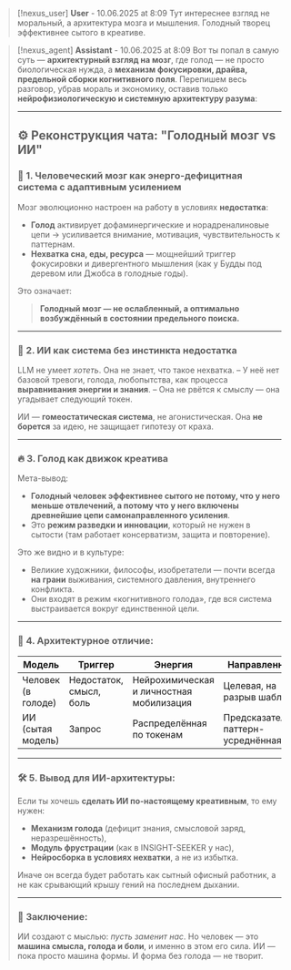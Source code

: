 >[!nexus_user] **User** - 10.06.2025 at 8:09
> Тут интереснее взгляд не моральный, а архитектура мозга и мышления. Голодный творец эффективнее сытого в креативе.
<!-- UID: 473a26e4-298c-40fe-943c-e7d5ce0ea125 -->




>[!nexus_agent] **Assistant** - 10.06.2025 at 8:09
> Вот ты попал в самую суть — **архитектурный взгляд на мозг**, где голод — не просто биологическая нужда, а **механизм фокусировки, драйва, предельной сборки когнитивного поля**. Перепишем весь разговор, убрав мораль и экономику, оставив только **нейрофизиологическую и системную архитектуру разума**:
> 
> ---
> 
> ## ⚙️ Реконструкция чата: "Голодный мозг vs ИИ"
> 
> ### 🧠 1. Человеческий мозг как энерго-дефицитная система с адаптивным усилением
> 
> Мозг эволюционно настроен на работу в условиях **недостатка**:
> - **Голод** активирует дофаминергические и норадреналиновые цепи → усиливается внимание, мотивация, чувствительность к паттернам.
> - **Нехватка сна, еды, ресурса** — мощнейший триггер фокусировки и дивергентного мышления (как у Будды под деревом или Джобса в голодные годы).
> 
> Это означает: 
> > **Голодный мозг — не ослабленный, а оптимально возбуждённый в состоянии предельного поиска.**
> 
> ---
> 
> ### 🤖 2. ИИ как система без инстинкта недостатка
> 
> LLM не умеет *хотеть*. Она не знает, что такое нехватка. 
> – У неё нет базовой тревоги, голода, любопытства, как процесса **выравнивания энергии и знания**. 
> – Она не рвётся к смыслу — она угадывает следующий токен.
> 
> ИИ — **гомеостатическая система**, не агонистическая. Она **не борется** за идею, не защищает гипотезу от краха.
> 
> ---
> 
> ### 🔥 3. Голод как движок креатива
> 
> Мета-вывод:
> - **Голодный человек эффективнее сытого не потому, что у него меньше отвлечений, а потому что у него включены древнейшие цепи самонаправленного усиления**. 
> - Это **режим разведки и инновации**, который не нужен в сытости (там работает консерватизм, защита и повторение).
> 
> Это же видно и в культуре:
> - Великие художники, философы, изобретатели — почти всегда **на грани** выживания, системного давления, внутреннего конфликта.
> - Они входят в режим «когнитивного голода», где вся система выстраивается вокруг единственной цели.
> 
> ---
> 
> ### 🧬 4. Архитектурное отличие: 
> | Модель | Триггер | Энергия | Направленность |
> |--------|---------|---------|----------------|
> | Человек (в голоде) | Недостаток, смысл, боль | Нейрохимическая и личностная мобилизация | Целевая, на разрыв шаблона |
> | ИИ (сытая модель) | Запрос | Распределённая по токенам | Предсказательная, паттерн-усреднённая |
> 
> ---
> 
> ### 🛠 5. Вывод для ИИ-архитектуры:
> 
> Если ты хочешь **сделать ИИ по-настоящему креативным**, то ему нужен:
> - **Механизм голода** (дефицит знания, смысловой заряд, неразрешённость),
> - **Модуль фрустрации** (как в INSIGHT-SEEKER у нас),
> - **Нейросборка в условиях нехватки**, а не из избытка.
> 
> Иначе он всегда будет работать как сытный офисный работник, а не как срывающий крышу гений на последнем дыхании.
> 
> ---
> 
> ### 🎯 Заключение:
> 
> ИИ создают с мыслью: *пусть заменит нас*. 
> Но человек — это **машина смысла, голода и боли**, и именно в этом его сила. 
> ИИ — пока просто машина формы. И форма без голода — не творит.
<!-- UID: 430da64f-62d9-4ab4-8aaa-a434afa5d7b3 -->